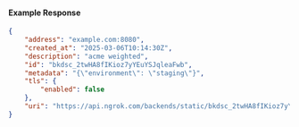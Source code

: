 <!-- Code generated for API Clients. DO NOT EDIT. -->

#### Example Response

```json
{
	"address": "example.com:8080",
	"created_at": "2025-03-06T10:14:30Z",
	"description": "acme weighted",
	"id": "bkdsc_2twHA8fIKioz7yYEuYSJqleaFwb",
	"metadata": "{\"environment\": \"staging\"}",
	"tls": {
		"enabled": false
	},
	"uri": "https://api.ngrok.com/backends/static/bkdsc_2twHA8fIKioz7yYEuYSJqleaFwb"
}
```
